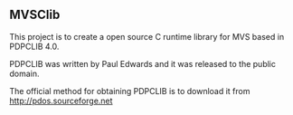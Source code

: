 ## MVSClib

This project is to create a open source C runtime library for MVS based in PDPCLIB 4.0.

PDPCLIB was written by Paul Edwards and it was released to the public domain.

The official method for obtaining PDPCLIB is to download it from http://pdos.sourceforge.net
